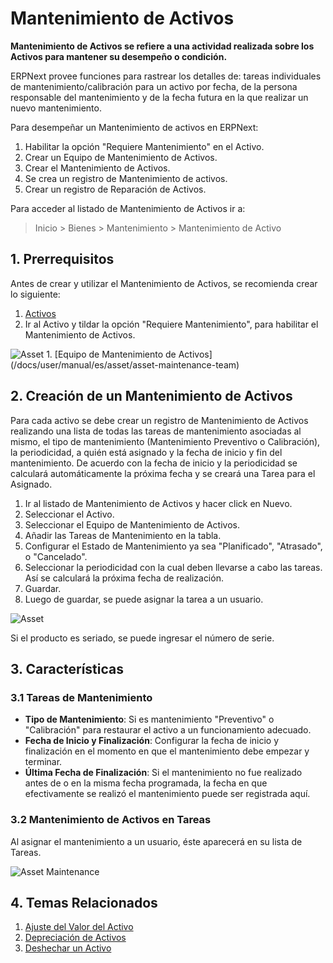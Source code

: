 <!-- add-breadcrumbs -->
# Mantenimiento de Activos

**Mantenimiento de Activos se refiere a una actividad realizada sobre los Activos para mantener su desempeño o condición.**

ERPNext provee funciones para rastrear los detalles de: tareas individuales de mantenimiento/calibración para un activo por fecha, de la persona responsable del mantenimiento y de la fecha futura en la que realizar un nuevo mantenimiento. 

Para desempeñar un Mantenimiento de activos en ERPNext:

1. Habilitar la opción "Requiere Mantenimiento" en el Activo.
2. Crear un Equipo de Mantenimiento de Activos.
3. Crear el Mantenimiento de Activos.
4. Se crea un registro de Mantenimiento de activos.
5. Crear un registro de Reparación de Activos.

Para acceder al listado de Mantenimiento de Activos ir a:
> Inicio > Bienes > Mantenimiento > Mantenimiento de Activo

## 1. Prerrequisitos
Antes de crear y utilizar el Mantenimiento de Activos, se recomienda crear lo siguiente:

1. [Activos](/docs/user/manual/es/asset/asset)
1. Ir al Activo y tildar la opción "Requiere Mantenimiento", para habilitar el Mantenimiento de Activos.
<img class="screenshot" alt="Asset" src="{{docs_base_url}}/assets/img/asset/maintenance_required.png">
1. [Equipo de Mantenimiento de Activos](/docs/user/manual/es/asset/asset-maintenance-team)

## 2. Creación de un Mantenimiento de Activos
Para cada activo se debe crear un registro de Mantenimiento de Activos realizando una lista de todas las tareas de mantenimiento asociadas al mismo, el tipo de mantenimiento (Mantenimiento Preventivo o Calibración), la periodicidad, a quién está asignado y la fecha de inicio y fin del mantenimiento. De acuerdo con la fecha de inicio y la periodicidad se calculará automáticamente la próxima fecha y se creará una Tarea para el Asignado. 

1. Ir al listado de Mantenimiento de Activos y hacer click en Nuevo. 
1. Seleccionar el Activo.
1. Seleccionar el Equipo de Mantenimiento de Activos.
1. Añadir las Tareas de Mantenimiento en la tabla.
  1. Configurar el Estado de Mantenimiento ya sea "Planificado", "Atrasado", o "Cancelado".
  1. Seleccionar la periodicidad con la cual deben llevarse a cabo las tareas. Así se calculará la próxima fecha de realización. 
1. Guardar.
1. Luego de guardar, se puede asignar la tarea a un usuario.
  <img class="screenshot" alt="Asset" src="{{docs_base_url}}/assets/img/asset/asset_maintenance.png">

Si el producto es seriado, se puede ingresar el número de serie. 

## 3. Características
### 3.1 Tareas de Mantenimiento

* **Tipo de Mantenimiento**: Si es mantenimiento "Preventivo" o "Calibración" para restaurar el activo a un funcionamiento adecuado. 
* **Fecha de Inicio y Finalización**: Configurar la fecha de inicio y finalización en el momento en que el mantenimiento debe empezar y terminar. 
* **Última Fecha de Finalización**: Si el mantenimiento no fue realizado antes de o en la misma fecha programada, la fecha en que efectivamente se realizó el mantenimiento puede ser registrada aquí.

### 3.2 Mantenimiento de Activos en Tareas

Al asignar el mantenimiento a un usuario, éste aparecerá en su lista de Tareas. 

![Asset Maintenance](/docs/assets/img/asset/asset-maintenance-todo.png)


## 4. Temas Relacionados
1. [Ajuste del Valor del Activo](/docs/user/manual/es/asset/asset-value-adjustment)
1. [Depreciación de Activos](/docs/user/manual/es/asset/asset-depreciation)
1. [Deshechar un Activo](/docs/user/manual/es/asset/scrapping-an-asset)
